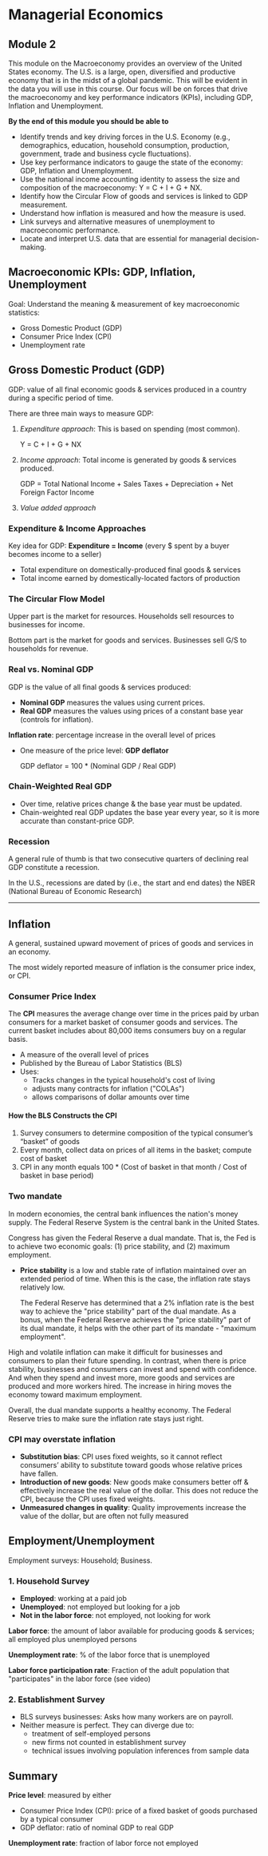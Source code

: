 # Managerial Economics

## Module 2

This module on the Macroeconomy provides an overview of the United States economy. The U.S. is a large, open, diversified and productive economy that is in the midst of a global pandemic. This will be evident in the data you will use in this course. Our focus will be on forces that drive the macroeconomy and key performance indicators (KPIs), including GDP, Inflation and Unemployment.

**By the end of this module you should be able to**

- Identify trends and key driving forces in the U.S. Economy (e.g., demographics, education, household consumption, production, government, trade and business cycle fluctuations).
- Use key performance indicators to gauge the state of the economy: GDP, Inflation and Unemployment.
- Use the national income accounting identity to assess the size and composition of the macroeconomy: Y = C + I + G + NX.
- Identify how the Circular Flow of goods and services is linked to GDP measurement.
- Understand how inflation is measured and how the measure is used.
- Link surveys and alternative measures of unemployment to macroeconomic performance.
- Locate and interpret U.S. data that are essential for managerial decision-making.

## Macroeconomic KPIs: GDP, Inflation, Unemployment

Goal: Understand the meaning & measurement of key macroeconomic statistics:

- Gross Domestic Product (GDP)
- Consumer Price Index (CPI)
- Unemployment rate

## Gross Domestic Product (GDP)

GDP: value of all final economic goods & services produced in a country during a specific period of time.

There are three main ways to measure GDP:

1. _Expenditure approach_: This is based on spending (most common).

   Y = C + I + G + NX

1. _Income approach_: Total income is generated by goods & services produced.

   GDP = Total National Income + Sales Taxes + Depreciation + Net Foreign Factor Income

1. _Value added approach_

### Expenditure & Income Approaches

Key idea for GDP: **Expenditure = Income** (every \$ spent by a buyer becomes income to a seller)

- Total expenditure on domestically-produced final goods & services
- Total income earned by domestically-located factors of production

### The Circular Flow Model

Upper part is the market for resources. Households sell resources to businesses for income.

Bottom part is the market for goods and services. Businesses sell G/S to households for revenue.

### Real vs. Nominal GDP

GDP is the value of all final goods & services produced:

- **Nominal GDP** measures the values using current prices.
- **Real GDP** measures the values using prices of a constant base year (controls for inflation).

**Inflation rate**: percentage increase in the overall level of prices

- One measure of the price level: **GDP deflator**

  GDP deflator = 100 \* (Nominal GDP / Real GDP)

### Chain-Weighted Real GDP

- Over time, relative prices change & the base year must be updated.
- Chain-weighted real GDP updates the base year every year, so it is more accurate than constant-price GDP.

### Recession

A general rule of thumb is that two consecutive quarters of declining real GDP constitute a recession.

In the U.S., recessions are dated by (i.e., the start and end dates) the NBER (National Bureau of Economic Research)

---

## Inflation

A general, sustained upward movement of prices of goods and services in an economy.

The most widely reported measure of inflation is the consumer price index, or CPI.

### Consumer Price Index

The **CPI** measures the average change over time in the prices paid by urban consumers for a market basket of consumer goods and services. The current basket includes about 80,000 items consumers buy on a regular basis.

- A measure of the overall level of prices
- Published by the Bureau of Labor Statistics (BLS)
- Uses:
  - Tracks changes in the typical household's cost of living
  - adjusts many contracts for inflation ("COLAs")
  - allows comparisons of dollar amounts over time

#### How the BLS Constructs the CPI

1. Survey consumers to determine composition of the typical consumer’s “basket” of goods
1. Every month, collect data on prices of all items in the basket; compute cost of basket
1. CPI in any month equals 100 \* (Cost of basket in that month / Cost of basket in base period)

### Two mandate

In modern economies, the central bank influences the nation's money supply. The Federal Reserve System is the central bank in the United States.

Congress has given the Federal Reserve a dual mandate. That is, the Fed is to achieve two economic goals: (1) price stability, and (2) maximum employment.

- **Price stability** is a low and stable rate of inflation maintained over an extended period of time. When this is the case, the inflation rate stays relatively low.

  The Federal Reserve has determined that a 2% inflation rate is the best way to achieve the "price stability" part of the dual mandate. As a bonus, when the Federal Reserve achieves the "price stability" part of its dual mandate, it helps with the other part of its mandate - "maximum employment".

High and volatile inflation can make it difficult for businesses and consumers to plan their future spending. In contrast, when there is price stability, businesses and consumers can invest and spend with confidence. And when they spend and invest more, more goods and services are produced and more workers hired. The increase in hiring moves the economy toward maximum employment.

Overall, the dual mandate supports a healthy economy. The Federal Reserve tries to make sure the inflation rate stays just right.

### CPI may overstate inflation

- **Substitution bias**: CPI uses fixed weights, so it cannot reflect consumers’ ability to substitute toward goods whose relative prices have fallen.
- **Introduction of new goods**: New goods make consumers better off & effectively increase the real value of the dollar. This does not reduce the CPI, because the CPI uses fixed weights.
- **Unmeasured changes in quality**: Quality improvements increase the value of the dollar, but are often not fully measured

## Employment/Unemployment

Employment surveys: Household; Business.

### 1. Household Survey

- **Employed**: working at a paid job
- **Unemployed**: not employed but looking for a job
- **Not in the labor force**: not employed, not looking for work

**Labor force**: the amount of labor available for producing goods & services; all employed plus unemployed persons

**Unemployment rate**: % of the labor force that is unemployed

**Labor force participation rate**: Fraction of the adult population that "participates" in the labor force (see video)

### 2. Establishment Survey

- BLS surveys businesses: Asks how many workers are on payroll.
- Neither measure is perfect. They can diverge due to:
  - treatment of self-employed persons
  - new firms not counted in establishment survey
  - technical issues involving population inferences from sample data

## Summary

**Price level**: measured by either

- Consumer Price Index (CPI): price of a fixed basket of goods purchased by a typical consumer
- GDP deflator: ratio of nominal GDP to real GDP

**Unemployment rate**: fraction of labor force not employed
